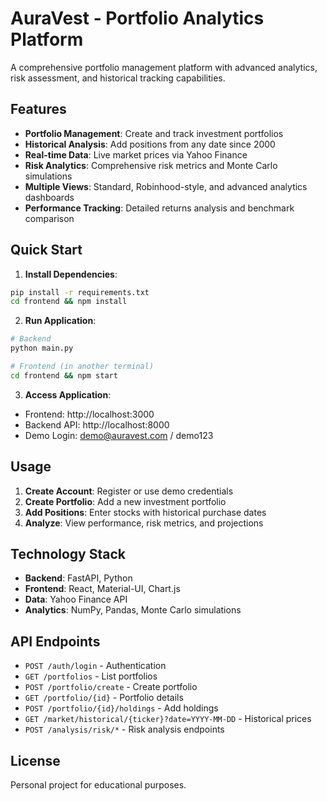# AuraVest - Portfolio Analytics Platform

A comprehensive portfolio management platform with advanced analytics, risk assessment, and historical tracking capabilities.

## Features

- **Portfolio Management**: Create and track investment portfolios
- **Historical Analysis**: Add positions from any date since 2000
- **Real-time Data**: Live market prices via Yahoo Finance
- **Risk Analytics**: Comprehensive risk metrics and Monte Carlo simulations
- **Multiple Views**: Standard, Robinhood-style, and advanced analytics dashboards
- **Performance Tracking**: Detailed returns analysis and benchmark comparison

## Quick Start

1. **Install Dependencies**:
```bash
pip install -r requirements.txt
cd frontend && npm install
```

2. **Run Application**:
```bash
# Backend
python main.py

# Frontend (in another terminal)
cd frontend && npm start
```

3. **Access Application**:
- Frontend: http://localhost:3000
- Backend API: http://localhost:8000
- Demo Login: demo@auravest.com / demo123

## Usage

1. **Create Account**: Register or use demo credentials
2. **Create Portfolio**: Add a new investment portfolio
3. **Add Positions**: Enter stocks with historical purchase dates
4. **Analyze**: View performance, risk metrics, and projections

## Technology Stack

- **Backend**: FastAPI, Python
- **Frontend**: React, Material-UI, Chart.js
- **Data**: Yahoo Finance API
- **Analytics**: NumPy, Pandas, Monte Carlo simulations

## API Endpoints

- `POST /auth/login` - Authentication
- `GET /portfolios` - List portfolios
- `POST /portfolio/create` - Create portfolio
- `GET /portfolio/{id}` - Portfolio details
- `POST /portfolio/{id}/holdings` - Add holdings
- `GET /market/historical/{ticker}?date=YYYY-MM-DD` - Historical prices
- `POST /analysis/risk/*` - Risk analysis endpoints

## License

Personal project for educational purposes.